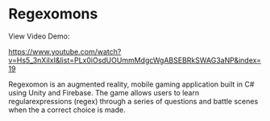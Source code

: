 # Regexomons


View Video Demo:

https://www.youtube.com/watch?v=Hs5_3nXiIxI&list=PLx0iOsdUOUmmMdgcWgABSEBRkSWAG3aNP&index=19

Regexomon is an augmented reality, mobile gaming application built in C# using Unity and Firebase. 
The game allows users to learn regularexpressions (regex) through a series of questions and 
battle scenes when the a correct choice is made.
